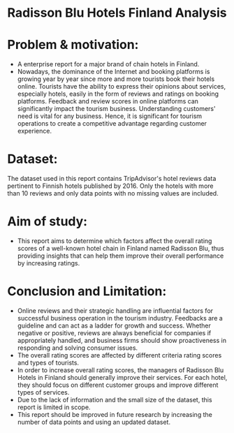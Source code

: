 # Radisson Blu Hotels Finland Analysis

# Problem & motivation:
* A enterprise report for a major brand of chain hotels in Finland.
* Nowadays, the dominance of the Internet and booking platforms is growing year by year since more and more tourists book their hotels online. Tourists have the ability to express their opinions about services, especially hotels, easily in the form of reviews and ratings on booking platforms. Feedback and review scores in online platforms can significantly impact the tourism business. Understanding customers' need is vital for any business. Hence, it is significant for tourism operations to create a competitive advantage regarding customer experience. 

# Dataset:
The dataset used in this report contains TripAdvisor's hotel reviews data pertinent to Finnish hotels published by 2016. Only the hotels with more than 10 reviews and only data points with no missing values are included.

# Aim of study:
* This report aims to determine which factors affect the overall rating scores of a well-known hotel chain in Finland named Radisson Blu, thus providing insights that can help them improve their overall performance by increasing ratings. 

# Conclusion and Limitation:  
* Online reviews and their strategic handling are influential factors for successful business operation in the tourism industry. Feedbacks are a guideline and can act as a ladder for growth and success. Whether negative or positive, reviews are always beneficial for companies if appropriately handled, and business firms should show proactiveness in responding and solving consumer issues.
* The overall rating scores are affected by different criteria rating scores and types of tourists.
* In order to increase overall rating scores, the managers of Radisson Blu Hotels in Finland should generally improve their services. For each hotel, they should focus on different customer groups and improve different types of services. 
* Due to the lack of information and the small size of the dataset, this report is limited in scope.
* This report should be improved in future research by increasing the number of data points and using an updated dataset.

